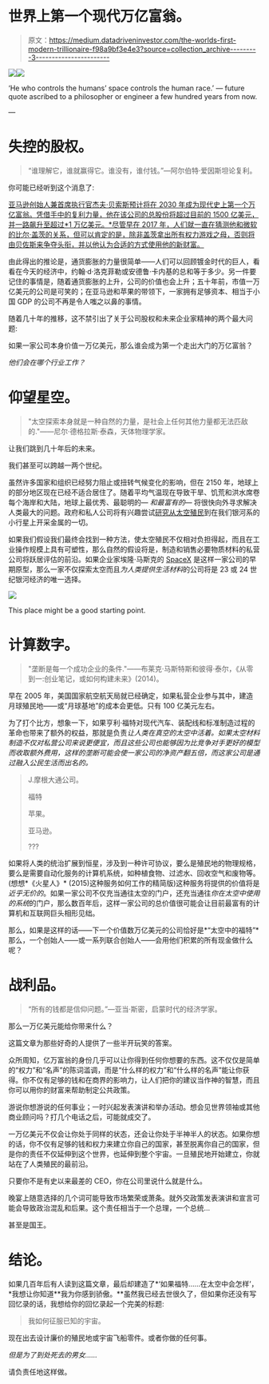 # 世界上第一个现代万亿富翁。

> 原文：<https://medium.datadriveninvestor.com/the-worlds-first-modern-trillionaire-f98a9bf3e4e3?source=collection_archive---------3----------------------->

[![](img/414babdcb397720d311757c759c922e7.png)](http://www.track.datadriveninvestor.com/1B9E)![](img/34a72e13488ca27fe4667b6bc2cc104d.png)

‘He who controls the humans’ space controls the human race.’ — future quote ascribed to a philosopher or engineer a few hundred years from now.

—

# **失控的股权。**

> “谁理解它，谁就赢得它。谁没有，谁付钱。”—阿尔伯特·爱因斯坦论复利。

你可能已经听到这个消息了:

[亚马逊创始人兼首席执行官杰夫·贝索斯预计将在 2030 年成为现代史上第一个万亿富翁。凭借手中的复利力量，他在该公司的总股份将超过目前的 1500 亿美元，并一路飙升至超过*1 万亿美元。*尽管早在 2017 年，人们就一直在猜测他和微软的比尔·盖茨](https://www.iol.co.za/business-report/international/jeff-bezos-will-most-probably-be-a-trillionaire-by-2030-16066469)[的关系，但可以肯定的是，除非盖茨拿出所有权力游戏之母，否则将由贝佐斯来争夺头衔，并以他认为合适的方式使用他的新财富。](https://www.cnbc.com/2017/04/28/bill-gates-or-jeff-bezos-could-be-the-worlds-first-trillionaire.html)

由此得出的推论是，通货膨胀的力量很简单——人们可以回顾镀金时代的巨人，看看在今天的经济中，约翰·d·洛克菲勒或安德鲁·卡内基的总和等于多少。另一件要记住的事情是，随着通货膨胀的上升，公司的价值也会上升；五十年前，市值一万亿美元的公司是可笑的；在亚马逊和苹果的带领下，一家拥有足够资本、相当于小国 GDP 的公司不再是令人嗤之以鼻的事情。

随着几十年的推移，这不禁引出了关于公司股权和未来企业家精神的两个最大问题:

如果一家公司本身价值一万亿美元，那么谁会成为第一个走出大门的万亿富翁？

*他们会在哪个行业工作？*

# **仰望星空。**

> "太空探索本身就是一种自然的力量，是社会上任何其他力量都无法匹敌的."——尼尔·德格拉斯·泰森，天体物理学家。

让我们跳到几十年后的未来。

我们甚至可以跨越一两个世纪。

虽然许多国家和组织已经努力阻止或扭转气候变化的影响，但在 2150 年，地球上的部分地区现在已经不适合居住了。随着平均气温现在导致干旱、饥荒和洪水席卷每个海岸和大陆，地球上最优秀、最聪明的— *和最富有的—* 将很快向外寻求解决人类最大的问题。政府和私人公司将有兴趣尝试[研究从太空殖民](https://futurism.com/a-timeline-for-humanitys-colonization-of-space)到在我们银河系的小行星上开采金属的一切。

如果我们假设我们最终会找到一种方法，使太空殖民不仅相对负担得起，而且在工业操作规模上具有可塑性，那么自然的假设将是，制造和销售必要物质材料的私营公司将跃居评估的前沿。如果企业家埃隆·马斯克的 [SpaceX](https://www.spacex.com/) 是这样一家公司的早期原型，那么一家不仅探索太空而且*为人类提供生活材料*的公司将是 23 或 24 世纪银河经济的唯一选择。

![](img/b14a8e9af3fe52c3f853a91a06326be0.png)

This place might be a good starting point.

# **计算数字**。

> "垄断是每一个成功企业的条件."——布莱克·马斯特斯和彼得·泰尔，《从零到一:创业笔记，或如何构建未来》(2014)。

早在 2005 年，美国国家航空航天局就已经确定，如果私营企业参与其中，建造月球殖民地——或“月球基地”的成本会更低。只有 100 亿美元左右。

为了打个比方，想象一下，如果亨利·福特对现代汽车、装配线和标准制造过程的革命也带来了额外的权益，那就是负责*让人类在真空的太空中活着。如果太空材料制造不仅对私营公司来说更便宜，而且这些公司也能够因为比竞争对手更好的模型而收取额外费用，这样的垄断可能会使一家公司的净资产翻五倍，而这家公司是通过融入公民生活而出名的。*

> J.摩根大通公司。
> 
> 福特
> 
> 苹果。
> 
> 亚马逊。
> 
> ???

如果将人类的统治扩展到恒星，涉及到一种许可协议，要么是殖民地的物理规格，要么是需要自动化服务的计算机系统，如种植食物、过滤水、回收空气和废物等。(想想*《火星人》* (2015)这种服务如何工作的精简版)这种服务将提供的价值将是*近乎无价的*。如果一家公司不仅充当通往太空的门户，还充当通往*你在太空中使用的系统*的门户，那么数百年后，这样一家公司的总价值很可能会让目前最富有的计算机和互联网巨头相形见绌。

那么，如果是这样的话——下一个价值数万亿美元的公司恰好是*“太空中的福特”*那么，一个创始人——或一系列联合创始人——会用他们积累的所有现金做什么呢？

# **战利品。**

> “所有的钱都是信仰问题。”—亚当·斯密，启蒙时代的经济学家。

那么一万亿美元能给你带来什么？

这篇文章为那些好奇的人提供了一些半开玩笑的答案。

众所周知，亿万富翁的身份几乎可以让你得到任何你想要的东西。这不仅仅是简单的“权力”和“名声”的陈词滥调，而是“什么样的权力”和“什么样的名声”能让你获得。你不仅有足够的钱和在商界的影响力，让人们把你的建议当作神的智慧，而且你可以用你的财富来帮助制定公共政策。

游说你想游说的任何事业；一时兴起发表演讲和举办活动。想会见世界领袖或其他商业顾问吗？打几个电话之后，可能就成交了。

一万亿美元不仅会让你处于同样的状态，还会让你处于半神半人的状态。如果你想的话，你不仅有足够的钱和权力来建立你自己的国家，甚至脱离你自己的国家，但是你的责任不仅延伸到这个世界，也延伸到整个宇宙。一旦殖民地开始建立，你就站在了人类殖民的最前沿。

只要你不是有史以来最差的 CEO，你在公司里说什么就是什么。

晚宴上随意选择的几个词可能导致市场繁荣或萧条。就外交政策发表演讲和宣言可能会导致政治混乱和后果。这个责任相当于一个总理，一个总统…

甚至是国王。

# 结论。

如果几百年后有人读到这篇文章，最后却建造了*‘如果福特……在太空中会怎样’，*我想让你知道**我为你感到骄傲。**虽然我已经去世很久了，但如果你还没有写回忆录的话，我想给你的回忆录起一个完美的标题:

> 我如何征服已知的宇宙。

现在出去设计廉价的殖民地或宇宙飞船零件。或者你做的任何事。

*但是为了到处死去的男女……*

请负责任地这样做。
